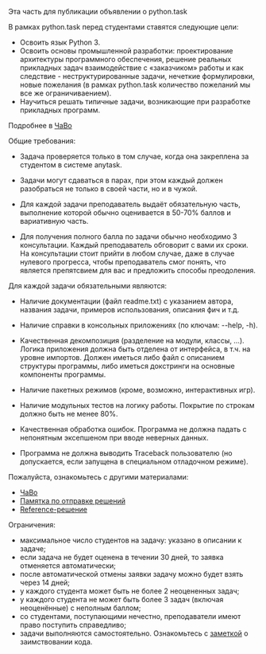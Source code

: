 Эта часть для публикации объявлении о python.task

В рамках python.task перед студентами ставятся следующие цели:

* Освоить язык Python 3.
* Освоить основы промышленной разработки:
проектирование архитектуры программного обеспечения, 
решение реальных прикладных задач
взаимодействие с «заказчиком» работы и как следствие - неструктурированные задачи, нечеткие формулировки, новые пожелания (в рамках python.task количество пожеланий мы все же ограничиваением).
*  Научиться решать типичные задачи, возникающие при разработке прикладных программ.

Подробнее в [ЧаВо](https://docs.google.com/document/d/10un6fuyHLRj9J516SFnHcizXW7QQuF8efjvAW8heJF8/edit?usp=sharing)

Общие требования:
-  Задача проверяется только в том случае, когда она закреплена за студентом в системе anytask.

-  Задачи могут сдаваться в парах, при этом каждый должен разобраться не только в своей части, но и в чужой. 

-  Для каждой задачи преподаватель выдаёт обязательную часть, выполнение которой обычно оценивается в 50-70% баллов и вариативную часть. 

-  Для получения полного балла по задачи обычно необходимо 3 консультации. Каждый преподаватель обговорит с вами их сроки. На консультации стоит прийти в любом случае, даже в случае нулевого прогресса, чтобы преподаватель смог понять, что является препятсвием для вас и предложить способы преодоления.

Для каждой задачи обязательными являются:

-   Наличие документации (файл readme.txt) с указанием автора, названия
    задачи, примеров использования, описания фич и т.д.

-   Наличие справки в консольных приложениях (по ключам: --help, -h).

-   Качественная декомпозиция (разделение на модули, классы, …). Логика
    приложения должна быть отделена от интерфейса, в т.ч. на уровне
    импортов. Должен иметься либо файл с описанием структуры
    программы, либо иметься докстринги на основные компоненты
    программы.

-   Наличие пакетных режимов (кроме, возможно, интерактивных игр).

-   Наличие модульных тестов на логику работы. Покрытие по строкам должно быть не менее 80%.

-   Качественная обработка ошибок. Программа не должна падать с непонятным эксепшеном при вводе неверных данных.

-   Программа не должна выводить Traceback пользователю (но допускается, если запущена в специальном отладочном режиме).


Пожалуйста, ознакомьтесь с другими материалами: 
* [ЧаВо](https://docs.google.com/document/d/10un6fuyHLRj9J516SFnHcizXW7QQuF8efjvAW8heJF8/edit?usp=sharing)
* [Памятка по отправке решений](https://docs.google.com/document/d/1Qh_VHo-xDm0lBDfsUQOfdrXT1vuBBjW7f9HcACZuygA/edit)
* [Reference-решение](https://github.com/victorsamun/minesweeper)

Ограничения:

* максимальное число студентов на задачу: указано в описании к задаче;
* eсли задача не будет оценена в течении 30 дней, то заявка отменяется автоматически;
* после автоматической отмены заявки задачу можно будет взять через 14 дней;
* у каждого студента может быть не более 2 неоцененных задач;
* у каждого студента не может быть более 3 задач (включая неоценённые) с неполным баллом;
* со студентами, поступающими нечестно, преподаватели имеют право поступить справедливо;
* задачи выполняются самостоятельно. Ознакомьтесь с [заметкой](https://integrity.mit.edu/handbook/writing-code) о заимствовании кода.

